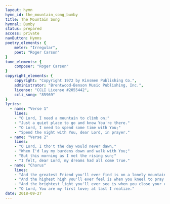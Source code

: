 ```yaml
---
layout: hymn
hymn_id: the_mountain_song_bumby
title: The Mountain Song
hymnal: Bumby
status: prepared
access: private
navButton: Hymns
poetry_elements: {
    meter: "Irregular",
    poet: "Roger Carson"
}
tune_elements: {
    composer: "Roger Carson"
}
copyright_elements: {
    copyright: "Copyright 1972 by Kinsmen Publishing Co.",
    administrator: "Brentwood-Benson Music Publishing, Inc.",
    license: "CCLI License #2055442",
    ccli_song: "85969"
}
lyrics:
  - name: "Verse 1"
    lines:
    - "O Lord, I need a mountain to climb on;"
    - "Just a quiet place to go and know You're there."
    - "O Lord, I need to spend some time with You;"
    - "Spend the night with You, dear Lord, in prayer."
  - name: "Verse 2"
    lines:
    - "O Lord, I tho't the day would never dawn,"
    - "When I'd lay my burdens down and walk with You;"
    - "But this morning as I met the rising sun;"
    - "I felt, dear Lord, my dreams had all come true."
  - name: "Chorus"
    lines:
    - "And the greatest Friend you'll ever find is on a lonely mountain."
    - "And the highest high you'll ever feel is when you kneel to pray."
    - "And the brightest light you'll ever see is when you close your eyes."
    - "O Lord, You are my first love; at last I realize."
date: 2018-09-27
---
```


